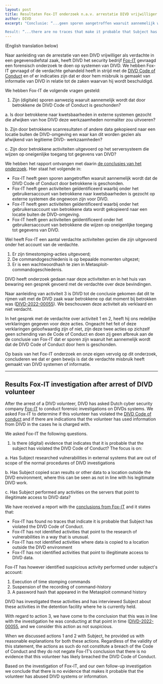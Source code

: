```yaml
---
layout: post
title: Resultaten Fox-IT onderzoek n.a.v. arrestatie DIVD vrijwilliger
author: DIVD
excerpt: "Conclusie: “...geen sporen aangetroffen waaruit aannemelijk wordt dat de DIVD Code of Conduct door betrokkene is geschonden.””

Result: “...there are no traces that make it probable that Subject has violated the DIVD Code of Conduct”."
---
```

(English translation below)

Naar aanleiding van de arrestatie van een DIVD vrijwilliger als verdachte in een gegevensdiefstal zaak, heeft DIVD het security bedrijf [Fox-IT](https://www.fox-it.nl) gevraagd een forensisch onderzoek te doen op systemen van DIVD. We hebben Fox-IT gevraagd of de verdachte gehandeld heeft in strijd met de [DIVD Code of Conduct](/code) en of er indicaties zijn dat er door hem misbruik is gemaakt van informatie van DIVD in relatie tot de zaken waarvan hij wordt beschuldigd.

We hebben Fox-IT de volgende vragen gesteld:
1. Zijn (digitale) sporen aanwezig waaruit aannemelijk wordt dat door betrokkene de DIVD Code of Conduct is geschonden?

a. Is door betrokkene naar kwetsbaarheden in externe systemen gezocht die afwijken van hoe DIVD deze werkzaamheden normaliter zou uitvoeren?

b. Zijn door betrokkene scanresultaten of andere data gekopieerd naar een locatie buiten de DIVD-omgeving en waar kan dit worden gezien als afwijkend van legitieme DIVD- werkzaamheden?

c. Zijn door betrokkene activiteiten uitgevoerd op het serversysteem die wijzen op oneigenlijke toegang tot gegevens van DIVD?

We hebben het rapport ontvangen met daarin [de conclusies van het onderzoek](/uploads/Conclusie%20Fox-IT%20onderzoek%20gegevensdiefstel.pdf). Hier staat het volgende in:

* Fox-IT heeft geen sporen aangetroffen waaruit aannemelijk wordt dat de DIVD Code of Conduct door betrokkene is geschonden.
* Fox-IT heeft geen activiteiten geïdentificeerd waarbij onder het gebruikersaccount van betrokkene naar kwetsbaarheden is gezocht op externe systemen die ongewoon zijn voor DIVD.
* Fox-IT heeft geen activiteiten geïdentificeerd waarbij onder het gebruikersaccount van betrokkene data wordt gekopieerd naar een locatie buiten de DIVD-omgeving.
* Fox-IT heeft geen activiteiten geïdentificeerd onder het gebruikersaccount van betrokkene die wijzen op oneigenlijke toegang tot gegevens van DIVD.

Wel heeft Fox-IT een aantal verdachte activiteiten gezien die zijn uitgevoerd onder het account van de verdachte.
1. Er zijn timestomping-acties uitgevoerd;
2. De commandogeschiedenis is op bepaalde momenten uitgezet;
3. Er is een wachtwoordhash te zien in Metasploit-commandogeschiedenis.

DIVD heeft onderzoek gedaan naar deze activiteiten en in het huis van bewaring een gesprek gevoerd met de verdachte over deze bevindingen.

Naar aanleiding van activiteit 3 is DIVD tot de conclusie gekomen dat dit te rijmen valt met de DIVD zaak waar betrokkene op dat moment bij betrokken was ([DIVD-2022-00055](https://csirt.divd.nl/DIVD-2022-00055/)). We beschouwen deze activiteit als verklaard en niet verdacht.

In het gesprek met de verdachte over activiteit 1 en 2, heeft hij ons redelijke verklaringen gegeven voor deze acties. Ongeacht het feit of deze verklaringen geloofwaardig zijn of niet, zijn deze twee acties op zichzelf geen schending van de Code of Conduct en doen zij geen afbreuk aan de de conclusie van Fox-IT dat er sporen zijn waaruit het aannemelijk wordt dat de DIVD Code of Conduct door hem is geschonden.

Op basis van het Fox-IT onderzoek en onze eigen vervolg op dit onderzoek, concluderen we dat er geen bewijs is dat de verdachte misbruik heeft gemaakt van DIVD systemen of informatie.

***
## Results Fox-IT investigation after arrest of DIVD volunteer

After the arrest of a DIVD volunteer, DIVD has asked Dutch cyber security company [Fox-IT](https://www.fox-it.nl) to conduct forensic investigations on DIVDs systems. We asked Fox-IT to determine if this volunteer has violated the [DIVD Code of conduct](/code) and if there are indications that the volunteer has used information from DIVD in the cases he is charged with.

We asked Fox-IT the following questions.

1. Is there (digital) evidence that indicates that it is probable that the subject has violated the DIVD Code of Conduct? The focus is on:

a. Has Subject researched vulnerabilities in external systems that are out of scope of the normal procedures of DIVD investigations

b. Has Subject copied scan results or other data to a location outside the DIVD environment, where this can be seen as not in line with his legitimate DIVD work.

c. Has Subject performed any activities on the servers that point to illegitimate access to DIVD data?

We have received a report with the [conclusions from Fox-IT](/uploads/Conclusie%20Fox-IT%20onderzoek%20gegevensdiefstel.pdf) and it states that:

* Fox-IT has found no traces that indicate it is probable that Subject has violated the DIVD Code of Conduct.
* Fox-IT has not identified activities that point to the research of vulnerabilities in a way that is unusual.
* Fox-IT has not identified activities where data is copied to a location outside the DIVD environment
* Fox-IT has not identified activities that point to illegitimate access to DIVD data.

Fox-IT has however identified suspicious activity performed under subject's account:
1. Execution of time stomping commands
2. Suspension of the recording of command-history
3. A password hash that appeared in the Metasploit command history

DIVD has investigated these activities and has interviewed Subject about these activities in the detention facility where he is currently held.

With regard to action 3, we have come to the conclusion that this was in line with the investigation he was conducting at that point in time ([DIVD-2022-00055](https://csirt.divd.nl/DIVD-2022-00055/), and we consider this action as not suspicious.

When we discussed actions 1 and 2 with Subject, he provided us with reasonable explanations for both these actions. Regardless of the validity of this statement, the actions as such do not constitute a breach of the Code of Conduct and they do not negate Fox-IT’s conclusion that there is no evidence that this volunteer has likely breached the DIVD Code of Conduct.

Based on the investigation of Fox-IT, and our own follow-up investigation we conclude that there is no evidence that makes it probable that the volunteer has abused DIVD systems or information.

